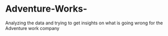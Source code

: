 # Adventure-Works-
Analyzing the data and trying to get insights on what is going wrong for the Adventure work company 
